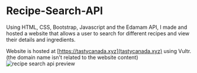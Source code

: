# Recipe-Search-API

Using HTML, CSS, Bootstrap, Javascript and the Edamam API, I made and hosted a website that allows a user to search for different recipes and view their details and ingredients. 

Website is hosted at [https://tastycanada.xyz](tastycanada.xyz) using Vultr. (the domain name isn't related to the website content) 
![recipe search api preview](https://user-images.githubusercontent.com/97710861/195509622-4c231987-0377-4dd7-a85c-8103a034fb4c.png)
